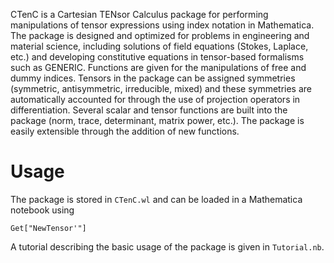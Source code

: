 CTenC is a Cartesian TENsor Calculus package for performing manipulations of tensor expressions using index notation in Mathematica. The package is designed and optimized for problems in engineering and material science, including solutions of field equations (Stokes, Laplace, etc.) and developing constitutive equations in tensor-based formalisms such as GENERIC. Functions are given for the manipulations of free and dummy indices. Tensors in the package can be assigned symmetries (symmetric, antisymmetric, irreducible, mixed) and these symmetries are automatically accounted for through the use of projection operators in differentiation. Several scalar and tensor functions are built into the package (norm, trace, determinant, matrix power, etc.). The package is easily extensible through the addition of new functions.

# Usage
The package is stored in `CTenC.wl` and can be loaded in a Mathematica notebook using
```
Get["NewTensor'"]
```
A tutorial describing the basic usage of the package is given in `Tutorial.nb`.